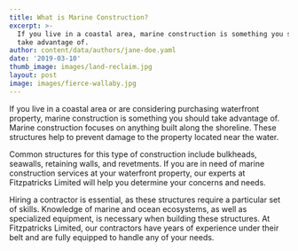 ```yaml
---
title: What is Marine Construction?
excerpt: >-
  If you live in a coastal area, marine construction is something you should
  take advantage of.
author: content/data/authors/jane-doe.yaml
date: '2019-03-10'
thumb_image: images/land-reclaim.jpg
layout: post
image: images/fierce-wallaby.jpg
---
```

If you live in a coastal area or are considering purchasing waterfront property, marine construction is something you should take advantage of. Marine construction focuses on anything built along the shoreline. These structures help to prevent damage to the property located near the water.

Common structures for this type of construction include bulkheads, seawalls, retaining walls, and revetments. If you are in need of marine construction services at your waterfront property, our experts at Fitzpatricks Limited will help you determine your concerns and needs.

Hiring a contractor is essential, as these structures require a particular set of skills. Knowledge of marine and ocean ecosystems, as well as specialized equipment, is necessary when building these structures. At Fitzpatricks Limited, our contractors have years of experience under their belt and are fully equipped to handle any of your needs.